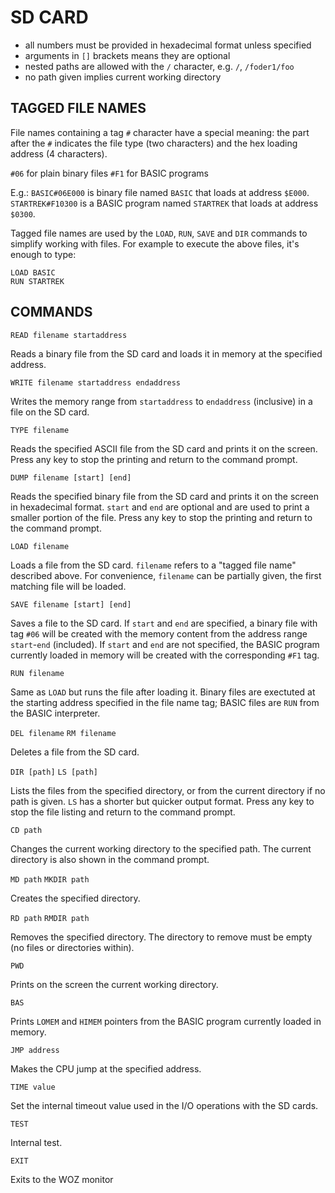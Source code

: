 # SD CARD

- all numbers must be provided in hexadecimal format unless specified
- arguments in `[]` brackets means they are optional
- nested paths are allowed with the `/` character, e.g. `/`, `/foder1/foo`
- no path given implies current working directory

## TAGGED FILE NAMES

File names containing a tag `#` character have a special meaning: the part after the `#` 
indicates the file type (two characters) and the hex loading address (4 characters).

`#06` for plain binary files
`#F1` for BASIC programs

E.g.:
`BASIC#06E000` is binary file named `BASIC` that loads at address `$E000`.
`STARTREK#F10300` is a BASIC program named `STARTREK` that loads at address `$0300`.

Tagged file names are used by the `LOAD`, `RUN`, `SAVE` and `DIR` commands to simplify working with files. For example to execute the above files, it's enough to type:

```
LOAD BASIC
RUN STARTREK
```

## COMMANDS

`READ filename startaddress`

   Reads a binary file from the SD card and loads it in memory at the specified address. 

`WRITE filename startaddress endaddress`

   Writes the memory range from `startaddress` to `endaddress` (inclusive) in a file on the SD card.

`TYPE filename`

   Reads the specified ASCII file from the SD card and prints it on the screen. Press any key to stop the printing and return to the command prompt.

`DUMP filename [start] [end]`

   Reads the specified binary file from the SD card and prints it on the screen in hexadecimal format. `start` and `end` are optional and are used to print a smaller portion of the file. Press any key to stop the printing and return to the command prompt.

`LOAD filename`

   Loads a file from the SD card. `filename` refers to a "tagged file name" described above. For convenience, `filename` can be partially given, the first matching file will be loaded.
   
`SAVE filename [start] [end]`

   Saves a file to the SD card. If `start` and `end` are specified, a binary file with tag `#06` will be created with the memory content from the address range `start`-`end` (included).
   If `start` and `end` are not specified, the BASIC program currently loaded in memory will be created with the corresponding `#F1` tag.

`RUN filename`

   Same as `LOAD` but runs the file after loading it. Binary files are exectuted at the starting address specified in the file name tag; BASIC files are `RUN` from the BASIC interpreter.

`DEL filename`
`RM filename`

   Deletes a file from the SD card.

`DIR [path]`
`LS [path]`

   Lists the files from the specified directory, or from the current directory if no path is given. `LS` has a shorter but quicker output format. Press any key to stop the file listing and return to the command prompt.

`CD path`

   Changes the current working directory to the specified path. The current directory is also shown in the command prompt.

`MD path`
`MKDIR path`

   Creates the specified directory.

`RD path`
`RMDIR path`

   Removes the specified directory. The directory to remove must be empty (no files or directories within).

`PWD`

   Prints on the screen the current working directory.

`BAS`

   Prints `LOMEM` and `HIMEM` pointers from the BASIC program currently loaded in memory.

`JMP address`

   Makes the CPU jump at the specified address.

`TIME value`

   Set the internal timeout value used in the I/O operations with the SD cards.

`TEST`

   Internal test.

`EXIT`

   Exits to the WOZ monitor

